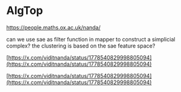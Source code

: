 # AlgTop

https://people.maths.ox.ac.uk/nanda/

can we use sae as filter function in mapper to construct a simplicial complex? the clustering is based on the sae feature space?

[https://x.com/viditnanda/status/1778540829998805094](https://x.com/viditnanda/status/1778540829998805094)

[https://x.com/viditnanda/status/1778540829998805094](https://x.com/viditnanda/status/1778540829998805094)